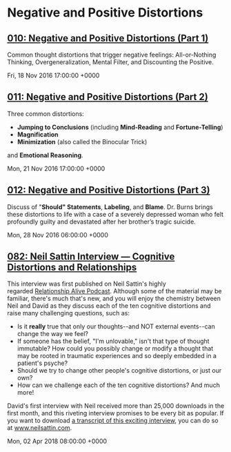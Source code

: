 # Negative and Positive Distortions


## [010: Negative and Positive Distortions (Part 1)](http://feelinggood.libsyn.com/010-negative-and-positive-distortions-part-1)

Common thought distortions that trigger negative feelings: All-or-Nothing Thinking, Overgeneralization, Mental Filter, and Discounting the Positive.

Fri, 18 Nov 2016 17:00:00 +0000

## [011: Negative and Positive Distortions (Part 2)](http://feelinggood.libsyn.com/011-negative-and-positive-distortions-part-2)

Three common distortions: 

* **Jumping to Conclusions** (including **Mind-Reading** and **Fortune-Telling**)
* **Magnification** 
* **Minimization** (also called the Binocular Trick) 

and **Emotional Reasoning**.

Mon, 21 Nov 2016 17:00:00 +0000

## [012: Negative and Positive Distortions (Part 3)](http://feelinggood.libsyn.com/012-negative-and-positive-distortions-part-3)

Discuss of "**Should" Statements**, **Labeling**, and **Blame**. Dr. Burns brings these distortions to life with a case of a severely depressed woman who felt profoundly guilty and devastated after her brother’s tragic suicide.

Mon, 28 Nov 2016 06:00:00 +0000


## [082: Neil Sattin Interview — Cognitive Distortions and Relationships](http://feelinggood.libsyn.com/082-neil-sattin-interview-cognitive-distortions-and-relationships)

This interview was first published on Neil Sattin's highly regarded [Relationship Alive Podcast](https://www.neilsattin.com/). Although some of the material may be familiar, there's much that's new, and you will enjoy the chemistry between Neil and David as they discuss each of the ten cognitive distortions and raise many challenging questions, such as:
* Is it **really** true that only our thoughts--and NOT external events--can change the way we feel?
* If someone has the belief, "I'm unlovable," isn't that type of thought immutable? How could you possibly change or modify a thought that may be rooted in traumatic experiences and so deeply embedded in a patient's psyche?
* Should we try to change other people's cognitive distortions, or just our own?
* How can we challenge each of the ten cognitive distortions?
And much more!

David's first interview with Neil received more than 25,000 downloads in the first month, and this riveting interview promises to be every bit as popular. If you want to download [a transcript of this exciting interview](https://www.neilsattin.com/blog/2018/03/133-change-thoughts-change-life-cognitive-distortions-dr-david-burns/), you can do so at www.neilsattin.com.

Mon, 02 Apr 2018 08:00:00 +0000
